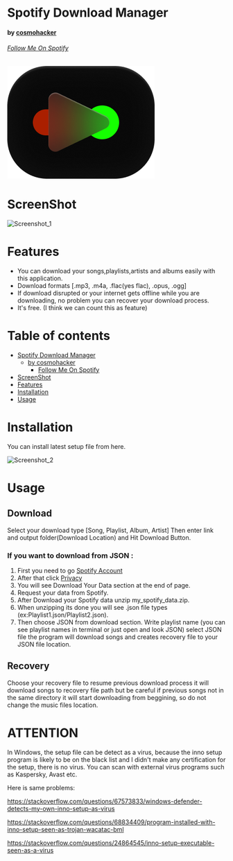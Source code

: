 # Spotify Download Manager
#### by [cosmohacker](https://github.com/cosmohacker)
###### [Follow Me On Spotify](https://open.spotify.com/user/217cixzitjjw52l67325r3ypi?si=688baa4151194411)

[![Spoytif Logo](https://raw.githubusercontent.com/cosmohacker/github-components/main/spoytif.png "Spoytif Logo")](https://github.com/cosmohacker/SpoytifDownloadManager "Spoytif Logo")

# ScreenShot
![Screenshot_1](https://user-images.githubusercontent.com/25702402/227925819-cef97956-ef12-4d9a-b71f-9422a62951af.png)

# Features

- You can download your songs,playlists,artists and albums easily with this application.
- Download formats [.mp3, .m4a, .flac(yes flac), .opus, .ogg]
- If download disrupted or your internet gets offline while you are downloading, no problem you can recover your download process.
- It's free. (I think we can count this as feature)

Table of contents
=================

<!--ts-->
   * [Spotify Download Manager](#spotify-download-manager)
      * [by cosmohacker](#by-cosmohacker)
        * [Follow Me On Spotify](#follow-me-on-spotify)
   * [ScreenShot](#screenshot)
   * [Features](#features)
   * [Installation](#installation)
   * [Usage](#usage)
<!--te-->

# Installation

You can install latest setup file from here.

![Screenshot_2](https://user-images.githubusercontent.com/25702402/227928089-5d6ad345-0c8a-4184-a64f-f2cd24dd9964.png)


# Usage

## Download

Select your download type [Song, Playlist, Album, Artist]
Then enter link and output folder(Download Location) and Hit Download Button.

### If you want to download from JSON :

1. First you need to go [Spotify Account](https://www.spotify.com/tr/account/overview/?utm_source=spotify&utm_medium=menu&utm_campaign=your_account)
2. After that click [Privacy](https://www.spotify.com/tr/account/privacy/)
3. You will see Download Your Data section at the end of page.
4. Request your data from Spotify.
5. After Download your Spotify data unzip my_spotify_data.zip.
6. When unzipping its done you will see .json file types (ex:Playlist1.json/Playlist2.json).
7. Then choose JSON from download section. Write playlist name (you can see playlist names in terminal or just open and look JSON) select JSON file the program will download songs and creates recovery file to your JSON file location.

## Recovery

Choose your recovery file to resume previous download process it will download songs to recovery file path but be careful if previous songs not in the same directory it will start downloading from beggining, so do not change the music files location.

# ATTENTION
In Windows, the setup file can be detect as a virus, because the inno setup program is likely to be on the black list and I didn't make any certification for the setup, there is no virus. You can scan with external virus programs such as Kaspersky, Avast etc.

Here is same problems:

https://stackoverflow.com/questions/67573833/windows-defender-detects-my-own-inno-setup-as-virus

https://stackoverflow.com/questions/68834409/program-installed-with-inno-setup-seen-as-trojan-wacatac-bml

https://stackoverflow.com/questions/24864545/inno-setup-executable-seen-as-a-virus


